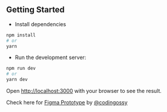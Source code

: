 ## Getting Started

- Install dependencies

```bash
npm install
# or
yarn
```

- Run the development server:

```bash
npm run dev
# or
yarn dev
```

Open [http://localhost:3000](http://localhost:3000) with your browser to see the result.

Check here for [Figma Prototype](https://www.figma.com/file/pbwKUpfKPoAcBIgFoXFueS/Musica) by [@codingossy](https://twitter.com/codingossy)
